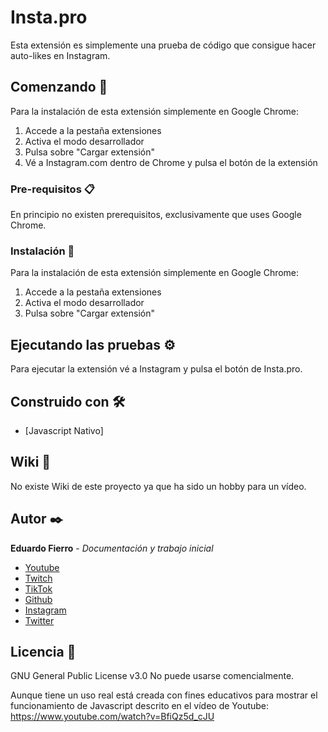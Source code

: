 # Insta.pro
Esta extensión es simplemente una prueba de código que consigue hacer auto-likes en Instagram.

## Comenzando 🚀

Para la instalación de esta extensión simplemente en Google Chrome:
1. Accede a la pestaña extensiones
2. Activa el modo desarrollador
3. Pulsa sobre "Cargar extensión"
4. Vé a Instagram.com dentro de Chrome y pulsa el botón de la extensión


### Pre-requisitos 📋

En principio no existen prerequisitos, exclusivamente que uses Google Chrome.

### Instalación 🔧

Para la instalación de esta extensión simplemente en Google Chrome:
1. Accede a la pestaña extensiones
2. Activa el modo desarrollador
3. Pulsa sobre "Cargar extensión"


## Ejecutando las pruebas ⚙️
Para ejecutar la extensión vé a Instagram y pulsa el botón de Insta.pro.

## Construido con 🛠️
* [Javascript Nativo]


## Wiki 📖
No existe Wiki de este proyecto ya que ha sido un hobby para un vídeo.


## Autor ✒️
**Eduardo Fierro** - *Documentación y trabajo inicial*
* [Youtube](https://youtube.com/EduardoFierroPro?sub_confirmation=1)
* [Twitch](https://twitch.tv/eduardofierropro)
* [TikTok](https://www.tiktok.com/@eduardofierro.pro?)
* [Github](https://github.com/eduardofierropro)
* [Instagram](https://instagram.com/eduardofierro.pro)
* [Twitter](https://twitter.com/edfierropro)


## Licencia 📄
GNU General Public License v3.0
No puede usarse comencialmente.

Aunque tiene un uso real está creada con fines educativos para mostrar el funcionamiento de Javascript descrito en el vídeo de Youtube: https://www.youtube.com/watch?v=BfiQz5d_cJU

